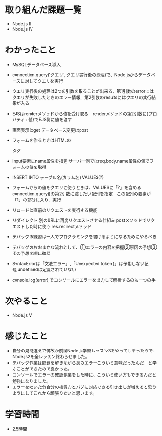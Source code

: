 # 取り組んだ課題一覧
- Node.js Ⅱ
- Node.js Ⅳ

# わかったこと
- MySQLデータベース導入　
- connection.query('クエリ', クエリ実行後の処理)で、Node.jsからデータベースに対してクエリを実行
- クエリ実行後の処理は2つの引数を取ることが出来る。第1引数のerrorにはクエリが失敗したときのエラー情報、第2引数のresultsにはクエリの実行結果が入る
- EJSはrenderメソッドから値を受け取る　renderメソッドの第2引数に{プロパティ : 値}でEJS側に値を渡す
- 画面表示はget データベース変更はpost
- フォームを作るときはHTMLの<form>タグ
- input要素にname属性を指定 サーバー側ではreq.body.name属性の値でフォームの値を取得
- INSERT INTO テーブル名(カラム名) VALUES(?)
- フォームからの値をクエリに使うときは、VALUESに「?」を含める　connection.query()の第2引数に渡したい配列を指定　この配列の要素が「?」の部分に入り、実行
- リロードは直前のリクエストを実行する機能
- リダイレクト 別のURLに再度リクエストさせる仕組み postメソッドでリクエストした時に使う res.redirectメソッド
  
- デバッグの練習は一人でプログラミングを書けるようになるためにやるべき
- デバッグのおおまかな流れとして、①エラーの内容を把握②原因の予想③その予想を順に確認
- SyntaxErrorは「文法エラー」,「Unexpected token )」は予期しない記号,undefinedは定義されていない
- console.log(error);でコンソールにエラーを出力して解析するのも一つの手

# 次やること
- Node.js Ⅴ

# 感じたこと
- 自分の見間違えで何故か前回Node.js学習レッスン3をやってしまったので、Node.js2を全レッスン終わらせました。
- デバッグ作業は問題を解きながらあのエラーこういう意味だったんだ！と学ぶことができたので良かった。
- コンソールでエラーの確認作業をした時に、こういう使い方もできるんだと勉強になりました。
- エラーを吐いた分自分の検索力とバグに対応できる引き出しが増えると思うようにしてこれから頑張りたいと思います。

# 学習時間
- 2.5時間
